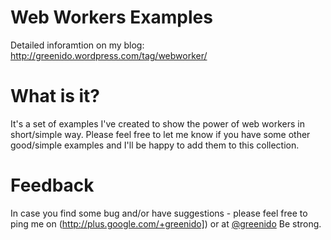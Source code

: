 Web Workers Examples
======================
Detailed inforamtion on my blog: http://greenido.wordpress.com/tag/webworker/

What is it?
=============
It's a set of examples I've created to show the power of web workers in short/simple way.
Please feel free to let me know if you have some other good/simple examples and I'll be happy to add them to this collection.

Feedback
==========
In case you find some bug and/or have suggestions - please feel free to ping me on (http://plus.google.com/+greenido]) or at [@greenido](http://twitter.com/greenido)
Be strong.

